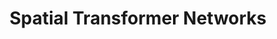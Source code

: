 ---
layout: posts
title: "Spatial Transformer Networks"
sidebar:
  nav: "docs"

use_math: true
excerpt: "Spatial Transformer Networks"
header:
  overlay_image: /assets/images/2021-10-01-STN.jpg
  overlay_filter: 0.5
  caption: "Photo credit: [**Unsplash**](https://unsplash.com/photos/bfFX9KZJvhQ)"
---